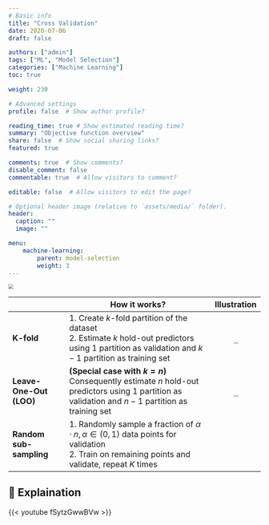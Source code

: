 ```yaml
---
# Basic info
title: "Cross Validation"
date: 2020-07-06
draft: false

authors: ["admin"]
tags: ["ML", "Model Selection"]
categories: ["Machine Learning"]
toc: true

weight: 230

# Advanced settings
profile: false  # Show author profile?

reading_time: true # Show estimated reading time?
summary: "Objective function overview"
share: false  # Show social sharing links?
featured: true

comments: true  # Show comments?
disable_comment: false
commentable: true  # Allow visitors to comment?  

editable: false  # Allow visitors to edit the page?  

# Optional header image (relative to `assets/media/` folder).
header:
  caption: ""
  image: ""

menu: 
    machine-learning:
        parent: model-selection
        weight: 3
---
```



<img src="https://scikit-learn.org/stable/_images/grid_search_cross_validation.png" style="zoom:60%; background-color:white">

|                         | How it works?                                                |                         Illustration                         |
| ----------------------- | ------------------------------------------------------------ | :----------------------------------------------------------: |
| **K-fold**              | 1. Create $k$-fold partition of the dataset<br />2. Estimate $k$ hold-out predictors using $1$ partition as validation and $k-1$ partition as training set | <br /><img src="https://miro.medium.com/max/5535/1*QDH0DSCecArPmzQtEBh0yg.png" alt="img" style="zoom: 20%; background-color:white" /> |
| **Leave-One-Out (LOO)** | **(Special case with $k=n$)** <br />Consequently estimate $n$ hold-out predictors using $1$ partition as validation and $n-1$ partition as training set | <br /><img src="https://miro.medium.com/max/5284/1*9bs3OMsKOJntR8blRnVE9g.png" alt="img" style="zoom:20%; background-color:white" /><br /> |
| **Random sub-sampling** | 1. Randomly sample a fraction of $\alpha \cdot n, \alpha \in (0,1)$ data points for validation<br />2. Train on remaining points and validate, repeat $K$ times |                                                              |



## 🎥 Explaination

{{< youtube fSytzGwwBVw >}}

